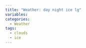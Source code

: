 ```yaml
---
title: "Weather: day night ice lg"
variables:
categories:
  - Weather
tags:
  - clouds
  - ice
---
```

